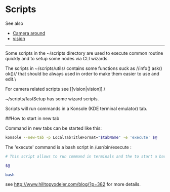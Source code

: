 # Scripts 

See also
  * [Camera around](pages/camera_around.md)
  * [vision](pages/vision_scripts.md)

---

Some scripts in the ~/scripts directory are used to execute common routine quickly and to setup some nodes via CLI wizards.

The scripts in ~/scripts/utils/ contains some functions suck as //info() ask() ok()// that should be always  used in order to make them easier to use and edit.\\

For camera related scripts see [[vision|vision]].\\


~/scripts/fastSetup has some wizard scripts.

Scripts will run commands in a Konsole (KDE terminal emulator) tab.

##How to start in new tab

Command in new tabs can be started like this:

```bash
konsole --new-tab -p LocalTabTitleFormat="$tabName" -e 'execute' $@
```

The 'execute' command is a bash script in /usr/bin/execute :

```bash
# This script allows to run command in terminals and the to start a bash shell at the end

$@

bash
```

see http://www.hilltopyodeler.com/blog/?p=382 for more details.

